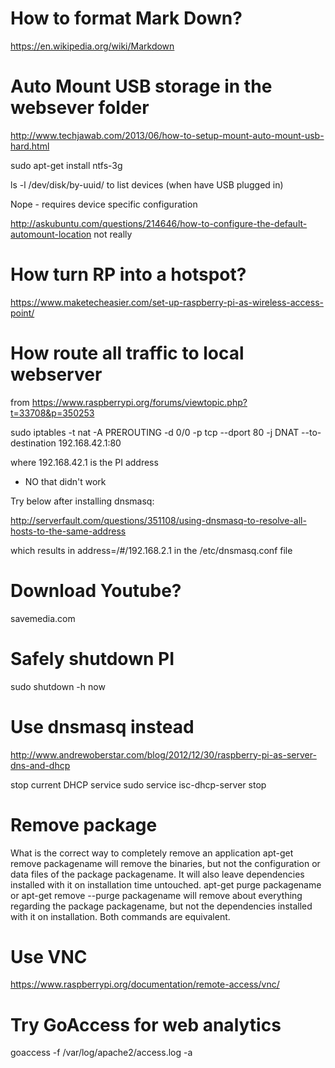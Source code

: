 
# How to format Mark Down?

https://en.wikipedia.org/wiki/Markdown

# Auto Mount USB storage in the websever folder

http://www.techjawab.com/2013/06/how-to-setup-mount-auto-mount-usb-hard.html

sudo apt-get install ntfs-3g

ls -l /dev/disk/by-uuid/
to list devices (when have USB plugged in)

Nope - requires device specific configuration

http://askubuntu.com/questions/214646/how-to-configure-the-default-automount-location
 not really
 
 

# How turn RP into a hotspot?

https://www.maketecheasier.com/set-up-raspberry-pi-as-wireless-access-point/

# How route all traffic to local webserver

from 
https://www.raspberrypi.org/forums/viewtopic.php?t=33708&p=350253

sudo iptables -t nat -A PREROUTING -d 0/0 -p tcp --dport 80 -j DNAT --to-destination 192.168.42.1:80

where 192.168.42.1 is the PI address
- NO that didn't work

Try below after installing dnsmasq:

http://serverfault.com/questions/351108/using-dnsmasq-to-resolve-all-hosts-to-the-same-address

which results in 
address=/#/192.168.2.1
in the /etc/dnsmasq.conf file

# Download Youtube?
savemedia.com

# Safely shutdown PI
sudo shutdown -h now

# Use dnsmasq instead

http://www.andrewoberstar.com/blog/2012/12/30/raspberry-pi-as-server-dns-and-dhcp

stop current DHCP service
sudo service isc-dhcp-server stop


# Remove package

What is the correct way to completely remove an application
apt-get remove packagename
will remove the binaries, but not the configuration or data files of the package packagename. It will also leave dependencies installed with it on installation time untouched.
apt-get purge packagename or apt-get remove --purge packagename
will remove about everything regarding the package packagename, but not the dependencies installed with it on installation. Both commands are equivalent.

# Use VNC

https://www.raspberrypi.org/documentation/remote-access/vnc/

# Try GoAccess for web analytics

goaccess -f /var/log/apache2/access.log -a





